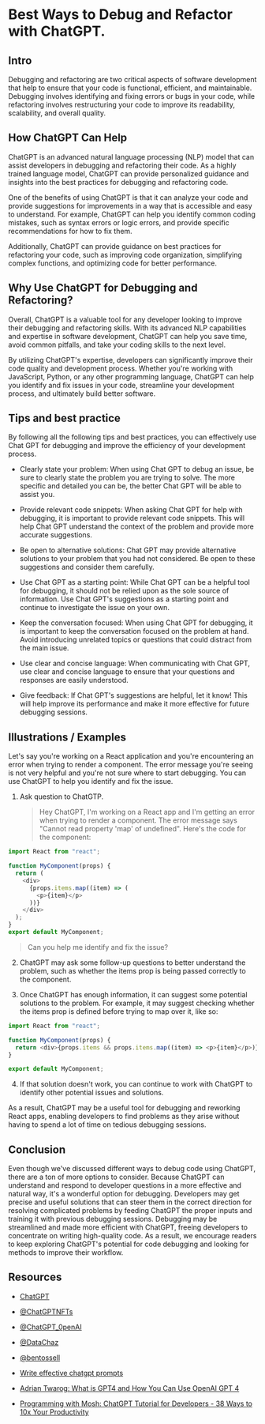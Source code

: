 # Best Ways to Debug and Refactor with ChatGPT.

## Intro

Debugging and refactoring are two critical aspects of software development that help to ensure that your code is functional, efficient, and maintainable. Debugging involves identifying and fixing errors or bugs in your code, while refactoring involves restructuring your code to improve its readability, scalability, and overall quality.

## How ChatGPT Can Help

ChatGPT is an advanced natural language processing (NLP) model that can assist developers in debugging and refactoring their code. As a highly trained language model, ChatGPT can provide personalized guidance and insights into the best practices for debugging and refactoring code.

One of the benefits of using ChatGPT is that it can analyze your code and provide suggestions for improvements in a way that is accessible and easy to understand. For example, ChatGPT can help you identify common coding mistakes, such as syntax errors or logic errors, and provide specific recommendations for how to fix them.

Additionally, ChatGPT can provide guidance on best practices for refactoring your code, such as improving code organization, simplifying complex functions, and optimizing code for better performance.

## Why Use ChatGPT for Debugging and Refactoring?

Overall, ChatGPT is a valuable tool for any developer looking to improve their debugging and refactoring skills. With its advanced NLP capabilities and expertise in software development, ChatGPT can help you save time, avoid common pitfalls, and take your coding skills to the next level.

By utilizing ChatGPT's expertise, developers can significantly improve their code quality and development process. Whether you're working with JavaScript, Python, or any other programming language, ChatGPT can help you identify and fix issues in your code, streamline your development process, and ultimately build better software.

## Tips and best practice

By following all the following tips and best practices, you can effectively use Chat GPT for debugging and improve the efficiency of your development process.

- Clearly state your problem: When using Chat GPT to debug an issue, be sure to clearly state the problem you are trying to solve. The more specific and detailed you can be, the better Chat GPT will be able to assist you.

- Provide relevant code snippets: When asking Chat GPT for help with debugging, it is important to provide relevant code snippets. This will help Chat GPT understand the context of the problem and provide more accurate suggestions.

- Be open to alternative solutions: Chat GPT may provide alternative solutions to your problem that you had not considered. Be open to these suggestions and consider them carefully.

- Use Chat GPT as a starting point: While Chat GPT can be a helpful tool for debugging, it should not be relied upon as the sole source of information. Use Chat GPT's suggestions as a starting point and continue to investigate the issue on your own.

- Keep the conversation focused: When using Chat GPT for debugging, it is important to keep the conversation focused on the problem at hand. Avoid introducing unrelated topics or questions that could distract from the main issue.

- Use clear and concise language: When communicating with Chat GPT, use clear and concise language to ensure that your questions and responses are easily understood.

- Give feedback: If Chat GPT's suggestions are helpful, let it know! This will help improve its performance and make it more effective for future debugging sessions.

## Illustrations / Examples

Let's say you're working on a React application and you're encountering an error when trying to render a component. The error message you're seeing is not very helpful and you're not sure where to start debugging. You can use ChatGPT to help you identify and fix the issue.

1. Ask question to ChatGTP.
   > Hey ChatGPT, I'm working on a React app and I'm getting an error when trying to render a component. The error message says "Cannot read property 'map' of undefined". Here's the code for the component:

```javascript
import React from "react";

function MyComponent(props) {
  return (
    <div>
      {props.items.map((item) => (
        <p>{item}</p>
      ))}
    </div>
  );
}
export default MyComponent;
```

> Can you help me identify and fix the issue?

2. ChatGPT may ask some follow-up questions to better understand the problem, such as whether the items prop is being passed correctly to the component.

3. Once ChatGPT has enough information, it can suggest some potential solutions to the problem. For example, it may suggest checking whether the items prop is defined before trying to map over it, like so:

```js
import React from "react";

function MyComponent(props) {
  return <div>{props.items && props.items.map((item) => <p>{item}</p>)}</div>;
}

export default MyComponent;
```

4. If that solution doesn't work, you can continue to work with ChatGPT to identify other potential issues and solutions.

As a result, ChatGPT may be a useful tool for debugging and reworking React apps, enabling developers to find problems as they arise without having to spend a lot of time on tedious debugging sessions.

## Conclusion

Even though we've discussed different ways to debug code using ChatGPT, there are a ton of more options to consider. Because ChatGPT can understand and respond to developer questions in a more effective and natural way, it's a wonderful option for debugging. Developers may get precise and useful solutions that can steer them in the correct direction for resolving complicated problems by feeding ChatGPT the proper inputs and training it with previous debugging sessions. Debugging may be streamlined and made more efficient with ChatGPT, freeing developers to concentrate on writing high-quality code. As a result, we encourage readers to keep exploring ChatGPT's potential for code debugging and looking for methods to improve their workflow.

## Resources

- [ChatGPT](https://chat.openai.com/chat)
- [@ChatGPTNFTs](https://twitter.com/ChatGPTNFTs)
- [@ChatGPT_0penAI](https://twitter.com/ChatGPT_0penAI)
- [@DataChaz](https://twitter.com/DataChaz)
- [@bentossell](https://twitter.com/bentossell)

- [Write effective chatgpt prompts](https://www.makeuseof.com/write-effective-chatgpt-prompts-for-ai-answers/)

- [Adrian Twarog: What is GPT4 and How You Can Use OpenAI GPT 4](https://www.youtube.com/watch?v=KzSpKf4l6k4)
- [Programming with Mosh: ChatGPT Tutorial for Developers - 38 Ways to 10x Your Productivity](https://www.youtube.com/watch?v=sTeoEFzVNSc)
